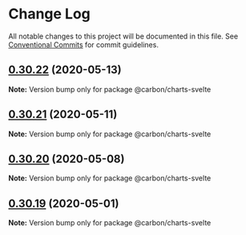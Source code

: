 # Change Log

All notable changes to this project will be documented in this file.
See [Conventional Commits](https://conventionalcommits.org) for commit guidelines.

## [0.30.22](https://github.com/IBM/carbon-charts/compare/v0.30.21...v0.30.22) (2020-05-13)

**Note:** Version bump only for package @carbon/charts-svelte





## [0.30.21](https://github.com/IBM/carbon-charts/compare/v0.30.20...v0.30.21) (2020-05-11)

**Note:** Version bump only for package @carbon/charts-svelte





## [0.30.20](https://github.com/IBM/carbon-charts/compare/v0.30.19...v0.30.20) (2020-05-08)

**Note:** Version bump only for package @carbon/charts-svelte





## [0.30.19](https://github.com/IBM/carbon-charts/compare/v0.30.18...v0.30.19) (2020-05-01)

**Note:** Version bump only for package @carbon/charts-svelte
